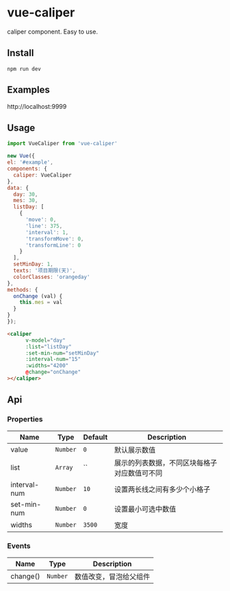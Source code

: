 # vue-caliper
caliper component. Easy to use.

## Install
```
npm run dev
```
## Examples
http://localhost:9999

## Usage

```js
import VueCaliper from 'vue-caliper'

new Vue({
el: '#example',
components: {
  caliper: VueCaliper
},
data: {
  day: 30,
  mes: 30,
  listDay: [
    {
      'move': 0,
      'line': 375,
      'interval': 1,
      'transformMove': 0,
      'transformLine': 0
    }
  ],
  setMinDay: 1,
  texts: '项目期限(天)',
  colorClasses: 'orangeday'
},
methods: {
  onChange (val) {
    this.mes = val
  }
}
});
```
```html
<caliper
      v-model="day"
      :list="listDay"
      :set-min-num="setMinDay"
      :interval-num="15"
      :widths="4200"
      @change="onChange"
></caliper>
```

## Api
### Properties
| Name                 | Type      | Default      | Description                                                        |
|----------------------|-----------|--------------|--------------------------------------------------------------------|
| value                | `Number`  | `0`          | 默认展示数值    |
| list                 | `Array`   | ``           | 展示的列表数据，不同区块每格子对应数值可不同    |
| interval-num         | `Number`  | `10`         | 设置两长线之间有多少个小格子    |
| set-min-num          | `Number`  | `0`          | 设置最小可选中数值    |
| widths               | `Number`  | `3500`       | 宽度    |

### Events
| Name            | Type             | Description                 |
|-----------------|------------------|-----------------------------|
| change()        | `Number`         | 数值改变，冒泡给父组件      |
